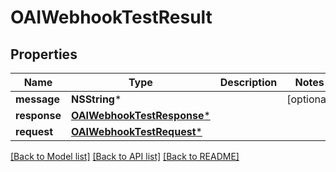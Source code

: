 # OAIWebhookTestResult

## Properties
Name | Type | Description | Notes
------------ | ------------- | ------------- | -------------
**message** | **NSString*** |  | [optional] 
**response** | [**OAIWebhookTestResponse***](OAIWebhookTestResponse) |  | 
**request** | [**OAIWebhookTestRequest***](OAIWebhookTestRequest) |  | 

[[Back to Model list]](../README#documentation-for-models) [[Back to API list]](../README#documentation-for-api-endpoints) [[Back to README]](../README)


